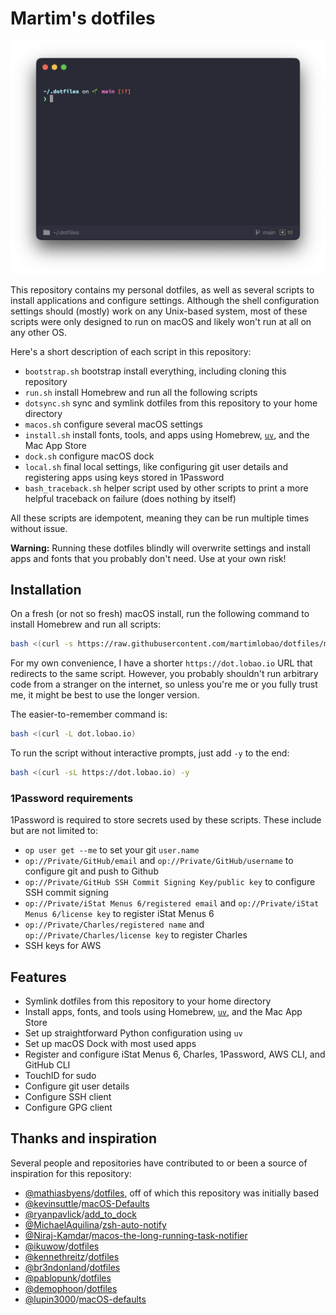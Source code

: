 # Martim's dotfiles

![Screenshot of my shell prompt](static/screenshot.png)

This repository contains my personal dotfiles, as well as several scripts to install applications and configure settings. Although the shell configuration settings should (mostly) work on any Unix-based system, most of these scripts were only designed to run on macOS and likely won't run at all on any other OS.

Here's a short description of each script in this repository:

- `bootstrap.sh` bootstrap install everything, including cloning this repository
- `run.sh` install Homebrew and run all the following scripts
- `dotsync.sh` sync and symlink dotfiles from this repository to your home directory
- `macos.sh` configure several macOS settings
- `install.sh` install fonts, tools, and apps using Homebrew, [`uv`](https://docs.astral.sh/uv/), and the Mac App Store
- `dock.sh` configure macOS dock
- `local.sh` final local settings, like configuring git user details and registering apps using keys stored in 1Password
- `bash_traceback.sh` helper script used by other scripts to print a more helpful traceback on failure (does nothing by itself)

All these scripts are idempotent, meaning they can be run multiple times without issue.

**Warning:** Running these dotfiles blindly will overwrite settings and install apps and fonts that you probably don't need. Use at your own risk!

## Installation

On a fresh (or not so fresh) macOS install, run the following command to install Homebrew and run all scripts:

```bash
bash <(curl -s https://raw.githubusercontent.com/martimlobao/dotfiles/main/bootstrap.sh)
```

For my own convenience, I have a shorter `https://dot.lobao.io` URL that redirects to the same script. However, you probably shouldn't run arbitrary code from a stranger on the internet, so unless you're me or you fully trust me, it might be best to use the longer version.

The easier-to-remember command is:

```bash
bash <(curl -L dot.lobao.io)
```

To run the script without interactive prompts, just add `-y` to the end:

```bash
bash <(curl -sL https://dot.lobao.io) -y
```

### 1Password requirements

1Password is required to store secrets used by these scripts. These include but are not limited to:

- `op user get --me` to set your git `user.name`
- `op://Private/GitHub/email` and `op://Private/GitHub/username` to configure git and push to Github
- `op://Private/GitHub SSH Commit Signing Key/public key` to configure SSH commit signing
- `op://Private/iStat Menus 6/registered email` and `op://Private/iStat Menus 6/license key` to register iStat Menus 6
- `op://Private/Charles/registered name` and `op://Private/Charles/license key` to register Charles
- SSH keys for AWS

## Features

- Symlink dotfiles from this repository to your home directory
- Install apps, fonts, and tools using Homebrew, [`uv`](https://docs.astral.sh/uv/), and the Mac App Store
- Set up straightforward Python configuration using `uv`
- Set up macOS Dock with most used apps
- Register and configure iStat Menus 6, Charles, 1Password, AWS CLI, and GitHub CLI
- TouchID for sudo
- Configure git user details
- Configure SSH client
- Configure GPG client

## Thanks and inspiration

Several people and repositories have contributed to or been a source of inspiration for this repository:

- [@mathiasbyens](https://mathiasbynens.be/)/[dotfiles](https://github.com/mathiasbynens/dotfiles), off of which this repository was initially based
- [@kevinsuttle](https://kevinsuttle.com/)/[macOS-Defaults](https://github.com/kevinSuttle/macOS-Defaults)
- [@ryanpavlick](https://github.com/rpavlick)/[add_to_dock](https://github.com/rpavlick/add_to_dock)
- [@MichaelAquilina](https://github.com/MichaelAquilina)/[zsh-auto-notify](https://github.com/MichaelAquilina/zsh-auto-notify)
- [@Niraj-Kamdar](https://github.com/Niraj-Kamdar)/[macos-the-long-running-task-notifier](https://dev.to/kniraj/macos-the-long-running-task-notifier-35o1)
- [@ikuwow](https://github.com/ikuwow)/[dotfiles](https://github.com/ikuwow/dotfiles)
- [@kennethreitz](https://www.kennethreitz.org/)/[dotfiles](https://github.com/kennethreitz/dotfiles)
- [@br3ndonland](https://github.com/br3ndonland)/[dotfiles](https://github.com/br3ndonland/dotfiles)
- [@pablopunk](https://github.com/pablopunk)/[dotfiles](https://github.com/pablopunk/dotfiles)
- [@demophoon](https://github.com/demophoon)/[dotfiles](https://github.com/demophoon/dotfiles)
- [@lupin3000](https://github.com/lupin3000)/[macOS-defaults](https://lupin3000.github.io/macOS/defaults/)
